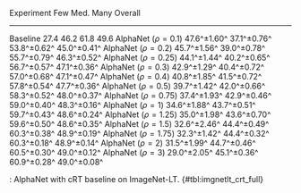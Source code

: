 Experiment                      Few         Med.         Many      Overall
-------------------     -----------  -----------  -----------  -----------
Baseline                       27.4         46.2         61.8         49.6
AlphaNet ($\rho=0.1$)   47.6^±1.60^  37.1^±0.76^  53.8^±0.62^  45.0^±0.41^
AlphaNet ($\rho=0.2$)   45.7^±1.56^  39.0^±0.78^  55.7^±0.79^  46.3^±0.52^
AlphaNet ($\rho=0.25$)  44.1^±1.44^  40.2^±0.65^  56.7^±0.57^  47.1^±0.36^
AlphaNet ($\rho=0.3$)   42.9^±1.29^  40.4^±0.72^  57.0^±0.68^  47.1^±0.47^
AlphaNet ($\rho=0.4$)   40.8^±1.85^  41.5^±0.72^  57.8^±0.54^  47.7^±0.36^
AlphaNet ($\rho=0.5$)   39.7^±1.42^  42.0^±0.66^  58.3^±0.52^  48.0^±0.37^
AlphaNet ($\rho=0.75$)  37.4^±1.93^  42.9^±0.46^  59.0^±0.40^  48.3^±0.16^
AlphaNet ($\rho=1$)     34.6^±1.88^  43.7^±0.51^  59.7^±0.43^  48.6^±0.24^
AlphaNet ($\rho=1.25$)  35.0^±1.98^  43.6^±0.70^  59.6^±0.50^  48.6^±0.35^
AlphaNet ($\rho=1.5$)   32.6^±2.46^  44.4^±0.49^  60.3^±0.38^  48.9^±0.19^
AlphaNet ($\rho=1.75$)  32.3^±1.42^  44.4^±0.32^  60.3^±0.18^  48.9^±0.14^
AlphaNet ($\rho=2$)     31.5^±1.99^  44.7^±0.46^  60.5^±0.30^  49.0^±0.12^
AlphaNet ($\rho=3$)     29.0^±2.05^  45.1^±0.36^  60.9^±0.28^  49.0^±0.08^

: AlphaNet with cRT baseline on ImageNet-LT. {#tbl:imgnetlt_crt_full}
